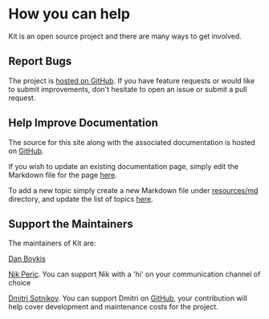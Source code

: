 # How you can help

Kit is an open source project and there are many ways to get involved.

## Report Bugs

The project is [hosted on GitHub](https://github.com/kit-clj/kit). If you have feature requests or would like to submit improvements, don't hesitate to open an issue or submit a pull request.

## Help Improve Documentation

The source for this site along with the associated documentation is hosted on [GitHub](https://github.com/kit-clj/kit-docs).

If you wish to update an existing documentation page, simply edit the Markdown
file for the page [here](https://github.com/kit-clj/kit-docs/tree/master/resources/md).

To add a new topic simply create a new Markdown file under [resources/md](https://github.com/kit-clj/kit-docs/tree/master/resources/md)
directory, and update the list of topics [here](https://github.com/kit-clj/kit-docs/blob/master/resources/docpages.edn).

## Support the Maintainers

The maintainers of Kit are:

[Dan Boykis](http://danboykis.com/)

[Nik Peric](https://nikperic.com/). You can support Nik with a 'hi' on your communication channel of choice

[Dmitri Sotnikov](https://yogthos.net/). You can support Dmitri on [GitHub](https://github.com/sponsors/yogthos), your contribution will help cover development and maintenance costs for the project.


